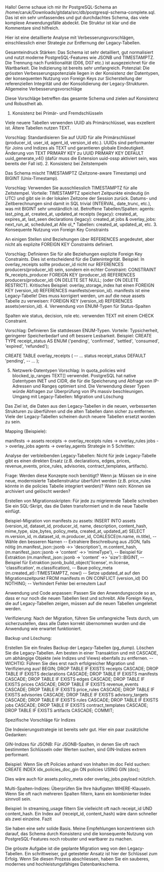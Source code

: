 Hallo! Gerne schaue ich mir Ihr PostgreSQL-Schema an /home/caruk/Downloads/gitdata/src/db/postgresql-schema-complete.sql.  Das ist ein sehr umfassendes und gut durchdachtes Schema, das viele komplexe Anwendungsfälle abdeckt. Die Struktur ist klar und die Kommentare sind hilfreich.

Hier ist eine detaillierte Analyse mit Verbesserungsvorschlägen, einschliesslich einer Strategie zur Entfernung der Legacy-Tabellen.

Gesamteindruck
Stärken: Das Schema ist sehr detailliert, gut normalisiert und nutzt moderne PostgreSQL-Features wie JSONB und TIMESTAMPTZ. Die Trennung nach Funktionalität (D06, D07 etc.) ist ausgezeichnet für die Wartbarkeit. Die Indizierung ist bereits sehr umfangreich.
Potenzial: Die grössten Verbesserungspotenziale liegen in der Konsistenz der Datentypen, der konsequenten Nutzung von Foreign Keys zur Sicherstellung der referenziellen Integrität und der Konsolidierung der Legacy-Strukturen.
Allgemeine Verbesserungsvorschläge

Diese Vorschläge betreffen das gesamte Schema und zielen auf Konsistenz und Robustheit ab.

1. Konsistenz bei Primär- und Fremdschlüsseln

Viele neuere Tabellen verwenden UUID als Primärschlüssel, was exzellent ist. Ältere Tabellen nutzen TEXT.

Vorschlag: Standardisieren Sie auf UUID für alle Primärschlüssel (producer_id, user_id, agent_id, version_id etc.). UUIDs sind performanter für Joins und Indizes als TEXT und garantieren globale Eindeutigkeit.
Änderung von TEXT PRIMARY KEY zu UUID PRIMARY KEY DEFAULT uuid_generate_v4() (dafür muss die Extension uuid-ossp aktiviert sein, was bereits der Fall ist).
2. Konsistenz bei Zeitstempeln

Das Schema mischt TIMESTAMPTZ (Zeitzone-aware Timestamp) und BIGINT (Unix-Timestamp).

Vorschlag: Verwenden Sie ausschliesslich TIMESTAMPTZ für alle Zeitstempel.
Vorteile: TIMESTAMPTZ speichert Zeitpunkte eindeutig (in UTC) und gibt sie in der lokalen Zeitzone der Session zurück. Datums- und Zeitberechnungen sind damit in SQL trivial (INTERVAL, date_trunc, etc.), was mit BIGINT sehr umständlich ist.
Betroffene Tabellen/Spalten:
agents: last_ping_at, created_at, updated_at
receipts (legacy): created_at, expires_at, last_seen
declarations (legacy): created_at
jobs & overlay_jobs: next_run_at, scheduled_at
Alle ol_* Tabellen: created_at, updated_at, etc.
3. Konsequente Nutzung von Foreign Key Constraints

An einigen Stellen sind Beziehungen über REFERENCES angedeutet, aber nicht als explizite FOREIGN KEY Constraints definiert.

Vorschlag: Definieren Sie für alle Beziehungen explizite Foreign Key Constraints. Dies ist entscheidend für die Datenintegrität.
Beispiel: In overlay_receipts sollte producer_id nicht nur REFERENCES producers(producer_id) sein, sondern ein echter Constraint: CONSTRAINT fk_receipts_producer FOREIGN KEY (producer_id) REFERENCES producers(producer_id) ON DELETE SET NULL; (oder ON DELETE RESTRICT).
Kritisches Beispiel: overlay_storage_index hat einen FOREIGN KEY (version_id) REFERENCES manifests(version_id). manifests ist eine Legacy-Tabelle! Dies muss korrigiert werden, um auf die neue assets Tabelle zu verweisen: FOREIGN KEY (version_id) REFERENCES assets(version_id).
4. Verwendung von ENUM-Typen für Status-Spalten

Spalten wie status, decision, role etc. verwenden TEXT mit einem CHECK Constraint.

Vorschlag: Definieren Sie stattdessen ENUM-Typen.
Vorteile: Typsicherheit, geringerer Speicherbedarf und oft bessere Lesbarkeit.
Beispiel:
CREATE TYPE receipt_status AS ENUM ('pending', 'confirmed', 'settled', 'consumed', 'expired', 'refunded');

CREATE TABLE overlay_receipts (
    -- ...
    status receipt_status DEFAULT 'pending',
    -- ...
);

5. Netzwerk-Datentypen
Vorschlag: In quota_policies wird blocked_ip_ranges TEXT[] verwendet. PostgreSQL hat native Datentypen INET und CIDR, die für die Speicherung und Abfrage von IP-Adressen und Ranges optimiert sind. Die Verwendung dieser Typen würde Abfragen zur Überprüfung von IPs massiv beschleunigen.
Umgang mit Legacy-Tabellen: Migration und Löschung

Das Ziel ist, die Daten aus den Legacy-Tabellen in die neuen, verbesserten Strukturen zu überführen und die alten Tabellen dann sicher zu entfernen. Viele der Legacy-Tabellen scheinen durch neuere Tabellen ersetzt worden zu sein.

Mapping (Beispiele):

manifests -> assets
receipts -> overlay_receipts
rules -> overlay_rules
jobs -> overlay_jobs
agents -> overlay_agents
Strategie in 5 Schritten:

Analyse der verbleibenden Legacy-Tabellen: Nicht für jede Legacy-Tabelle gibt es einen direkten Ersatz (z.B. declarations, edges, prices, revenue_events, price_rules, advisories, contract_templates, artifacts).

Frage: Werden diese Konzepte noch benötigt?
Wenn ja: Müssen sie in eine neue, modernisierte Tabellenstruktur überführt werden (z.B. price_rules könnte in die policies Tabelle integriert werden)?
Wenn nein: Können sie archiviert und gelöscht werden?

Erstellen von Migrationsskripten: Für jede zu migrierende Tabelle schreiben Sie ein SQL-Skript, das die Daten transformiert und in die neue Tabelle einfügt.

Beispiel-Migration von manifests zu assets:
INSERT INTO assets (version_id, dataset_id, producer_id, name, description, content_hash, mime_type, size_bytes, policy_meta, created_at, updated_at)
SELECT
    m.version_id,
    m.dataset_id,
    m.producer_id,
    COALESCE(m.name, m.title), -- Wähle den besseren Namen
    -- Extrahiere Beschreibung aus JSON, falls nötig
    (m.manifest_json::jsonb ->> 'description'), 
    m.content_hash,
    (m.manifest_json::jsonb -> 'content' ->> 'mimeType'), -- Beispiel für Extraktion
    (m.manifest_json::jsonb -> 'content' ->> 'size')::BIGINT, -- Beispiel für Extraktion
    jsonb_build_object('license', m.license, 'classification', m.classification), -- Baue policy_meta
    (m.created_at)::TIMESTAMPTZ,
    now() -- Setze updated_at auf den Migrationszeitpunkt
FROM manifests m
ON CONFLICT (version_id) DO NOTHING; -- Verhindert Fehler bei erneutem Lauf


Anwendung und Code anpassen: Passen Sie den Anwendungscode so an, dass er nur noch die neuen Tabellen liest und schreibt. Alle Foreign Keys, die auf Legacy-Tabellen zeigen, müssen auf die neuen Tabellen umgeleitet werden.

Verifizierung: Nach der Migration, führen Sie umfangreiche Tests durch, um sicherzustellen, dass alle Daten korrekt übernommen wurden und die Anwendung wie erwartet funktioniert.

Backup und Löschung:

Erstellen Sie ein finales Backup der Legacy-Tabellen (pg_dump).
Löschen Sie die Legacy-Tabellen. Am besten in einer Transaktion und mit CASCADE, um abhängige Objekte (wie Indizes und Views) ebenfalls zu entfernen.
-- WICHTIG: Führen Sie dies erst nach erfolgreicher Migration und Verifizierung aus!
BEGIN;
DROP TABLE IF EXISTS receipts CASCADE;
DROP TABLE IF EXISTS declarations CASCADE;
DROP TABLE IF EXISTS manifests CASCADE;
DROP TABLE IF EXISTS edges CASCADE;
DROP TABLE IF EXISTS prices CASCADE;
DROP TABLE IF EXISTS revenue_events CASCADE;
DROP TABLE IF EXISTS price_rules CASCADE;
DROP TABLE IF EXISTS advisories CASCADE;
DROP TABLE IF EXISTS advisory_targets CASCADE;
DROP TABLE IF EXISTS rules CASCADE;
DROP TABLE IF EXISTS jobs CASCADE;
DROP TABLE IF EXISTS contract_templates CASCADE;
DROP TABLE IF EXISTS artifacts CASCADE;
COMMIT;

Spezifische Vorschläge für Indizes

Die Indexierungsstrategie ist bereits sehr gut. Hier ein paar zusätzliche Gedanken:

GIN-Indizes für JSONB: Für JSONB-Spalten, in denen Sie oft nach bestimmten Schlüsseln oder Werten suchen, sind GIN-Indizes extrem performant.

Beispiel: Wenn Sie oft Policies anhand von Inhalten im doc Feld suchen:
CREATE INDEX idx_policies_doc_gin ON policies USING GIN (doc);

Dies wäre auch für assets.policy_meta oder overlay_jobs.payload nützlich.

Multi-Spalten-Indizes: Überprüfen Sie Ihre häufigsten WHERE-Klauseln. Wenn Sie oft nach mehreren Spalten filtern, kann ein kombinierter Index sinnvoll sein.

Beispiel: In streaming_usage filtern Sie vielleicht oft nach receipt_id UND content_hash. Ein Index auf (receipt_id, content_hash) wäre dann schneller als zwei einzelne.
Fazit

Sie haben eine sehr solide Basis. Meine Empfehlungen konzentrieren sich darauf, das Schema durch Konsistenz und die konsequente Nutzung von PostgreSQL-Features noch robuster und wartbarer zu machen.

Die grösste Aufgabe ist die geplante Migration weg von den Legacy-Tabellen. Ein schrittweiser, gut getesteter Ansatz ist hier der Schlüssel zum Erfolg. Wenn Sie diesen Prozess abschliessen, haben Sie ein sauberes, modernes und hochleistungsfähiges Datenbankschema.